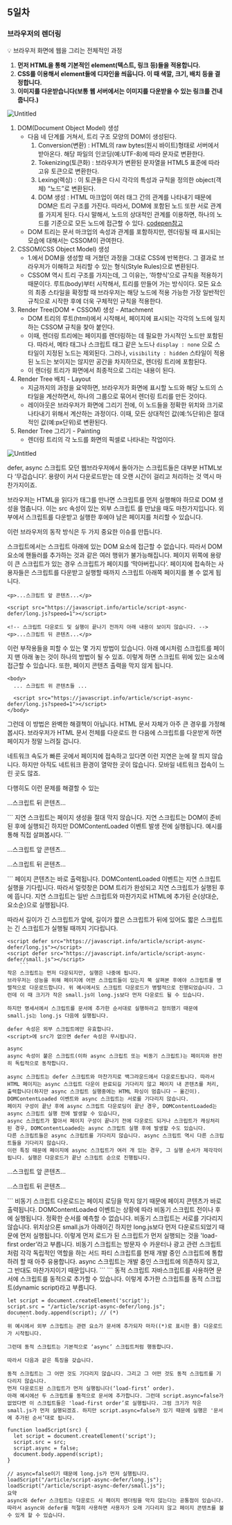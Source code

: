 ## 5일차

### 브라우저의 렌더링

<aside>
💡 브라우저 화면에 웹을 그리는 전체적인 과정

</aside>

1. **먼저 HTML을 통해 기본적인 element(텍스트, 링크 등)들을 적용합니다.**
2. **CSS를 이용해서 element들에 디자인을 씌웁니다. 이 때 색깔, 크기, 배치 등을 결정합니다.**
3. **이미지를 다운받습니다(보통 웹 서버에서는 이미지를 다운받을 수 있는 링크를 건내줍니다.)**

![Untitled](https://s3-us-west-2.amazonaws.com/secure.notion-static.com/20ecc774-c1ce-475e-8049-65c029992751/Untitled.png)

1. DOM(Document Object Model) 생성
    - 다음 네 단계를 거쳐서, 트리 구조 모양의 DOM이 생성된다.
        1. Conversion(변환) : HTML의 raw bytes(원시 바이트)형태로 서버에서 받아온다. 해당 파일의 인코딩(예:UTF-8)에 따라 문자로 변환한다.
        2. Tokenizing(토큰화) : 브라우저가 변환된 문자열을 HTML5 표준에 따라 고유 토큰으로 변환한다.
        3. Lexing(렉싱) : 이 토큰들은 다시 각각의 특성과 규칙을 정의한 object(객체) “노드”로 변환된다.
        4. DOM 생성 : HTML 마크업이 여러 태그 간의 관계를 나타내기 때문에 DOM은 트리 구조를 가진다. 따라서, DOM에 포함된 노드 또한 서로 관계를 가지게 된다. 다시 말해서, 노드의 상대적인 관계를 이용하면, 하나의 노드를 기준으로 모든 노드에 접근할 수 있다. [codepen참고](https://codepen.io/gooodev/pen/BVRdgy)
    - DOM 트리는 문서 마크업의 속성과 관계를 포함하지만, 렌더링될 때 표시되는 모습에 대해서는 CSSOM이 관여한다.
2. CSSOM(CSS Object Model) 생성
    - 1.에서 DOM을 생성할 때 거쳤던 과정을 그대로 CSS에 반복한다. 그 결과로 브라우저가 이해하고 처리할 수 있는 형식(Style Rules)으로 변환된다.
    - CSSOM 역시 트리 구조를 가지는데, 그 이유는, ‘하향식’으로 규칙을 적용하기 때문이다. 루트(body)부터 시작해서, 트리를 만들어 가는 방식이다. 모든 요소의 최종 스타일을 확정할 때 브라우저는 해당 노드에 적용 가능한 가장 일반적인 규칙으로 시작한 후에 더욱 구체적인 규칙을 적용한다.
3. Render Tree(DOM + CSSOM) 생성 - Attachment
    - DOM 트리의 루트(html)에서 시작해서, 페이지에 표시되는 각각의 노드에 일치하는 CSSOM 규칙을 찾아 붙인다.
    - 이때, 렌더링 트리에는 페이지를 렌더링하는 데 필요한 가시적인 노드만 포함된다. 따라서, 메타 태그나 스크립트 태그 같은 노드나 `display : none` 으로 스타일이 지정된 노드는 제외된다. 그러나, `visibility : hidden` 스타일이 적용된 노드는 보이지는 않지만 공간을 차지하므로, 렌더링 트리에 포함된다.
    - 이 렌더링 트리가 화면에서 최종적으로 그리는 내용이 된다.
4. Render Tree 배치 - Layout
    - 지금까지의 과정을 요약하면, 브라우저가 화면에 표시할 노드와 해당 노드의 스타일을 계산하면서, 하나의 그룹으로 묶어서 렌더링 트리를 만든 것이다.
    - 레이아웃은 브라우저가 화면에 그리기 전에, 이 노드들을 정확한 위치와 크기로 나타내기 위해서 계산하는 과정이다. 이때, 모든 상대적인 값(예:%단위)은 절대적인 값(예:px단위)로 변환된다.
5. Render Tree 그리기 - Painting
    - 렌더링 트리의 각 노드를 화면의 픽셀로 나타내는 작업이다.

![Untitled](https://s3-us-west-2.amazonaws.com/secure.notion-static.com/625929f6-7cb3-432f-94d9-3694761afb67/Untitled.png)


defer, async 스크립트
모던 웹브라우저에서 돌아가는 스크립트들은 대부분 HTML보다 ‘무겁습니다’. 용량이 커서 다운로드받는 데 오랜 시간이 걸리고 처리하는 것 역시 마찬가지이죠.

브라우저는 HTML을 읽다가 <script>...</script> 태그를 만나면 스크립트를 먼저 실행해야 하므로 DOM 생성을 멈춥니다. 이는 src 속성이 있는 외부 스크립트 <script src="..."></script>를 만났을 때도 마찬가지입니다. 외부에서 스크립트를 다운받고 실행한 후에야 남은 페이지를 처리할 수 있습니다.

이런 브라우저의 동작 방식은 두 가지 중요한 이슈를 만듭니다.

스크립트에서는 스크립트 아래에 있는 DOM 요소에 접근할 수 없습니다. 따라서 DOM 요소에 핸들러를 추가하는 것과 같은 여러 행위가 불가능해집니다.
페이지 위쪽에 용량이 큰 스크립트가 있는 경우 스크립트가 페이지를 ‘막아버립니다’. 페이지에 접속하는 사용자들은 스크립트를 다운받고 실행할 때까지 스크립트 아래쪽 페이지를 볼 수 없게 됩니다.
```
<p>...스크립트 앞 콘텐츠...</p>

<script src="https://javascript.info/article/script-async-defer/long.js?speed=1"></script>

<!-- 스크립트 다운로드 및 실행이 끝나기 전까지 아래 내용이 보이지 않습니다. -->
<p>...스크립트 뒤 콘텐츠...</p>
```
이런 부작용들을 피할 수 있는 몇 가지 방법이 있습니다. 아래 예시처럼 스크립트를 페이지 맨 아래 놓는 것이 하나의 방법이 될 수 있죠. 이렇게 하면 스크립트 위에 있는 요소에 접근할 수 있습니다. 또한, 페이지 콘텐츠 출력을 막지 않게 됩니다.
```
<body>
  ... 스크립트 위 콘텐츠들 ...

  <script src="https://javascript.info/article/script-async-defer/long.js?speed=1"></script>
</body>
```
그런데 이 방법은 완벽한 해결책이 아닙니다. HTML 문서 자체가 아주 큰 경우를 가정해봅시다. 브라우저가 HTML 문서 전체를 다운로드 한 다음에 스크립트를 다운받게 하면 페이지가 정말 느려질 겁니다.

네트워크 속도가 빠른 곳에서 페이지에 접속하고 있다면 이런 지연은 눈에 잘 띄지 않습니다. 하지만 아직도 네트워크 환경이 열악한 곳이 많습니다. 모바일 네트워크 접속이 느린 곳도 많죠.

다행히도 이런 문제를 해결할 수 있는 <script> 속성이 있습니다. 바로 defer와 async입니다.

defer
브라우저는 defer 속성이 있는 스크립트(이하 defer 스크립트 또는 지연 스크립트)를 '백그라운드’에서 다운로드 합니다. 따라서 지연 스크립트를 다운로드 하는 도중에도 HTML 파싱이 멈추지 않습니다. 그리고 defer 스크립트 실행은 페이지 구성이 끝날 때까지 지연 됩니다.

위쪽 예시와 동일한 코드인데 스크립트에 defer만 붙여보겠습니다.

    ```
<p>...스크립트 앞 콘텐츠...</p>

<script defer src="https://javascript.info/article/script-async-defer/long.js?speed=1"></script>

<p>...스크립트 뒤 콘텐츠...</p>
    ```
지연 스크립트는 페이지 생성을 절대 막지 않습니다.
지연 스크립트는 DOM이 준비된 후에 실행되긴 하지만 DOMContentLoaded 이벤트 발생 전에 실행됩니다.
예시를 통해 직접 살펴봅시다.
```
<p>...스크립트 앞 콘텐츠...</p>

<script>
  document.addEventListener('DOMContentLoaded', () => alert("`defer` 스크립트가 실행된 후, DOM이 준비되었습니다!")); // (2)
</script>

<script defer src="https://javascript.info/article/script-async-defer/long.js?speed=1"></script>

<p>...스크립트 뒤 콘텐츠...</p>
    ```
페이지 콘텐츠는 바로 출력됩니다.
DOMContentLoaded 이벤트는 지연 스크립트 실행을 기다립니다. 따라서 얼럿창은 DOM 트리가 완성되고 지연 스크립트가 실행된 후에 뜹니다.
지연 스크립트는 일반 스크립트와 마찬가지로 HTML에 추가된 순(상대순, 요소순)으로 실행됩니다.

따라서 길이가 긴 스크립트가 앞에, 길이가 짧은 스크립트가 뒤에 있어도 짧은 스크립트는 긴 스크립트가 실행될 때까지 기다립니다.
```
<script defer src="https://javascript.info/article/script-async-defer/long.js"></script>
<script defer src="https://javascript.info/article/script-async-defer/small.js"></script>
    ```
작은 스크립트는 먼저 다운되지만, 실행은 나중에 됩니다.
브라우저는 성능을 위해 페이지에 어떤 스크립트들이 있는지 쭉 살펴본 후에야 스크립트를 병렬적으로 다운로드합니다. 위 예시에서도 스크립트 다운로드가 병렬적으로 진행되었습니다. 그런데 이 때 크기가 작은 small.js이 long.js보다 먼저 다운로드 될 수 있습니다.

하지만 명세서에서 스크립트를 문서에 추가한 순서대로 실행하라고 정의했기 때문에 small.js는 long.js 다음에 실행됩니다.

defer 속성은 외부 스크립트에만 유효합니다.
<script>에 src가 없으면 defer 속성은 무시됩니다.

async
async 속성이 붙은 스크립트(이하 async 스크립트 또는 비동기 스크립트)는 페이지와 완전히 독립적으로 동작합니다.

async 스크립트는 defer 스크립트와 마찬가지로 백그라운드에서 다운로드됩니다. 따라서 HTML 페이지는 async 스크립트 다운이 완료되길 기다리지 않고 페이지 내 콘텐츠를 처리, 출력합니다(하지만 async 스크립트 실행중에는 HTML 파싱이 멈춥니다 – 옮긴이).
DOMContentLoaded 이벤트와 async 스크립트는 서로를 기다리지 않습니다.
페이지 구성이 끝난 후에 async 스크립트 다운로딩이 끝난 경우, DOMContentLoaded는 async 스크립트 실행 전에 발생할 수 있습니다,
async 스크립트가 짧아서 페이지 구성이 끝나기 전에 다운로드 되거나 스크립트가 캐싱처리 된 경우, DOMContentLoaded는 async 스크립트 실행 후에 발생할 수도 있습니다.
다른 스크립트들은 async 스크립트를 기다리지 않습니다. async 스크립트 역시 다른 스크립트들을 기다리지 않습니다.
이런 특징 때문에 페이지에 async 스크립트가 여러 개 있는 경우, 그 실행 순서가 제각각이 됩니다. 실행은 다운로드가 끝난 스크립트 순으로 진행됩니다.
```
<p>...스크립트 앞 콘텐츠...</p>

<script>
  document.addEventListener('DOMContentLoaded', () => alert("DOM이 준비 되었습니다!"));
</script>

<script async src="https://javascript.info/article/script-async-defer/long.js"></script>
<script async src="https://javascript.info/article/script-async-defer/small.js"></script>

<p>...스크립트 뒤 콘텐츠...</p>
    ```
비동기 스크립트 다운로드는 페이지 로딩을 막지 않기 때문에 페이지 콘텐츠가 바로 출력됩니다.
DOMContentLoaded 이벤트는 상황에 따라 비동기 스크립트 전이나 후에 실행됩니다. 정확한 순서를 예측할 수 없습니다.
비동기 스크립트는 서로를 기다리지 않습니다. 위치상으론 small.js가 아래이긴 하지만 long.js보다 먼저 다운로드되었기 때문에 먼저 실행됩니다. 이렇게 먼저 로드가 된 스크립트가 먼저 실행되는 것을 'load-first order’라고 부릅니다.
비동기 스크립트는 방문자 수 카운터나 광고 관련 스크립트처럼 각각 독립적인 역할을 하는 서드 파티 스크립트를 현재 개발 중인 스크립트에 통합하려 할 때 아주 유용합니다. async 스크립트는 개발 중인 스크립트에 의존하지 않고, 그 반대도 마찬가지이기 때문입니다.
```
<!-- Google Analytics는 일반적으로 다음과 같이 삽입합니다. -->
<script async src="https://google-analytics.com/analytics.js"></script>
    ```
동적 스크립트
자바스크립트를 사용하면 문서에 스크립트를 동적으로 추가할 수 있습니다. 이렇게 추가한 스크립트를 동적 스크립트(dynamic script)라고 부릅니다.
    
```
let script = document.createElement('script');
script.src = "/article/script-async-defer/long.js";
document.body.append(script); // (*)
    ```
위 예시에서 외부 스크립트는 관련 요소가 문서에 추가되자 마자((*)로 표시한 줄) 다운로드가 시작됩니다.

그런데 동적 스크립트는 기본적으로 ‘async’ 스크립트처럼 행동합니다.

따라서 다음과 같은 특징을 갖습니다.

동적 스크립트는 그 어떤 것도 기다리지 않습니다. 그리고 그 어떤 것도 동적 스크립트를 기다리지 않습니다.
먼저 다운로드된 스크립트가 먼저 실행됩니다(‘load-first’ order).
아래 예시에선 두 스크립트를 동적으로 문서에 추가합니다. 그런데 script.async=false가 없었다면 이 스크립트들은 'load-first order’로 실행됩니다. 그럼 크기가 작은 small.js가 먼저 실행되겠죠. 하지만 script.async=false가 있기 때문에 실행은 '문서에 추가된 순서’대로 됩니다.

function loadScript(src) {
  let script = document.createElement('script');
  script.src = src;
  script.async = false;
  document.body.append(script);
}

// async=false이기 때문에 long.js가 먼저 실행됩니다.
loadScript("/article/script-async-defer/long.js");
loadScript("/article/script-async-defer/small.js");
요약
async와 defer 스크립트는 다운로드 시 페이지 렌더링을 막지 않는다는 공통점이 있습니다. 따라서 async와 defer를 적절히 사용하면 사용자가 오래 기다리지 않고 페이지 콘텐츠를 볼 수 있게 할 수 있습니다.
